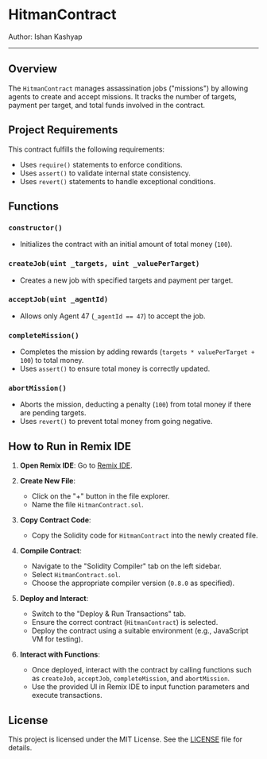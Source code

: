 # HitmanContract

Author: Ishan Kashyap

---

## Overview

The `HitmanContract` manages assassination jobs ("missions") by allowing agents to create and accept missions. It tracks the number of targets, payment per target, and total funds involved in the contract.

## Project Requirements

This contract fulfills the following requirements:

- Uses `require()` statements to enforce conditions.
- Uses `assert()` to validate internal state consistency.
- Uses `revert()` statements to handle exceptional conditions.

## Functions

### `constructor()`

- Initializes the contract with an initial amount of total money (`100`).

### `createJob(uint _targets, uint _valuePerTarget)`

- Creates a new job with specified targets and payment per target.

### `acceptJob(uint _agentId)`

- Allows only Agent 47 (`_agentId == 47`) to accept the job.

### `completeMission()`

- Completes the mission by adding rewards (`targets * valuePerTarget + 100`) to total money.
- Uses `assert()` to ensure total money is correctly updated.

### `abortMission()`

- Aborts the mission, deducting a penalty (`100`) from total money if there are pending targets.
- Uses `revert()` to prevent total money from going negative.

## How to Run in Remix IDE

1. **Open Remix IDE**: Go to [Remix IDE](https://remix.ethereum.org/).
   
2. **Create New File**: 
   - Click on the "+" button in the file explorer.
   - Name the file `HitmanContract.sol`.
   
3. **Copy Contract Code**: 
   - Copy the Solidity code for `HitmanContract` into the newly created file.

4. **Compile Contract**:
   - Navigate to the "Solidity Compiler" tab on the left sidebar.
   - Select `HitmanContract.sol`.
   - Choose the appropriate compiler version (`0.8.0` as specified).

5. **Deploy and Interact**:
   - Switch to the "Deploy & Run Transactions" tab.
   - Ensure the correct contract (`HitmanContract`) is selected.
   - Deploy the contract using a suitable environment (e.g., JavaScript VM for testing).
   
6. **Interact with Functions**:
   - Once deployed, interact with the contract by calling functions such as `createJob`, `acceptJob`, `completeMission`, and `abortMission`.
   - Use the provided UI in Remix IDE to input function parameters and execute transactions.

## License

This project is licensed under the MIT License. See the [LICENSE](./LICENSE) file for details.
